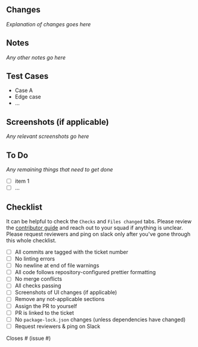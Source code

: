 ## Changes

_Explanation of changes goes here_

## Notes

_Any other notes go here_

## Test Cases

- Case A
- Edge case
- ...

## Screenshots (if applicable)

_Any relevant screenshots go here_

## To Do

_Any remaining things that need to get done_

- [ ] item 1
- [ ] ...

## Checklist

It can be helpful to check the `Checks` and `Files changed` tabs.
Please review the [contributor guide](https://github.com/Northeastern-Electric-Racing/PM-Dashboard-v2/blob/main/docs/ContributorGuide.md) and reach out to your squad if anything is unclear.
Please request reviewers and ping on slack only after you've gone through this whole checklist.

- [ ] All commits are tagged with the ticket number
- [ ] No linting errors
- [ ] No newline at end of file warnings
- [ ] All code follows repository-configured prettier formatting
- [ ] No merge conflicts
- [ ] All checks passing
- [ ] Screenshots of UI changes (if applicable)
- [ ] Remove any not-applicable sections
- [ ] Assign the PR to yourself
- [ ] PR is linked to the ticket
- [ ] No `package-lock.json` changes (unless dependencies have changed)
- [ ] Request reviewers & ping on Slack

Closes # (issue #)
